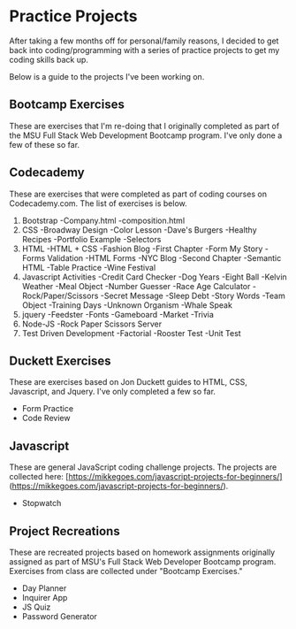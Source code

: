 # Practice Projects

After taking a few months off for personal/family reasons, I decided to get back into coding/programming with a series of practice projects to get my coding skills back up. 

Below is a guide to the projects I've been working on. 

## Bootcamp Exercises

These are exercises that I'm re-doing that I originally completed as part of the MSU Full Stack Web Development Bootcamp program. I've only done a few of these so far. 

## Codecademy

These are exercises that were completed as part of coding courses on Codecademy.com. The list of exercises is below.
1. Bootstrap
-Company.html
-composition.html
2. CSS
-Broadway Design
-Color Lesson
-Dave's Burgers
-Healthy Recipes
-Portfolio Example
-Selectors
3. HTML
-HTML + CSS
-Fashion Blog
-First Chapter
-Form My Story
-Forms Validation
-HTML Forms
-NYC Blog
-Second Chapter
-Semantic HTML
-Table Practice
-Wine Festival
4. Javascript Activities
-Credit Card Checker
-Dog Years
-Eight Ball
-Kelvin Weather
-Meal Object
-Number Guesser
-Race Age Calculator
-Rock/Paper/Scissors
-Secret Message
-Sleep Debt
-Story Words
-Team Object
-Training Days
-Unknown Organism
-Whale Speak
5. jquery
-Feedster
-Fonts
-Gameboard
-Market
-Trivia
6. Node-JS
-Rock Paper Scissors Server
7. Test Driven Development
-Factorial
-Rooster Test
-Unit Test

## Duckett Exercises

These are exercises based on Jon Duckett guides to HTML, CSS, Javascript, and Jquery. I've only completed a few so far.
* Form Practice
* Code Review

## Javascript

These are general JavaScript coding challenge projects. The projects are collected here: [https://mikkegoes.com/javascript-projects-for-beginners/] (https://mikkegoes.com/javascript-projects-for-beginners/).
* Stopwatch

## Project Recreations

These are recreated projects based on homework assignments originally assigned as part of MSU's Full Stack Web Developer Bootcamp program. Exercises from class are collected under "Bootcamp Exercises." 

* Day Planner
* Inquirer App
* JS Quiz
* Password Generator